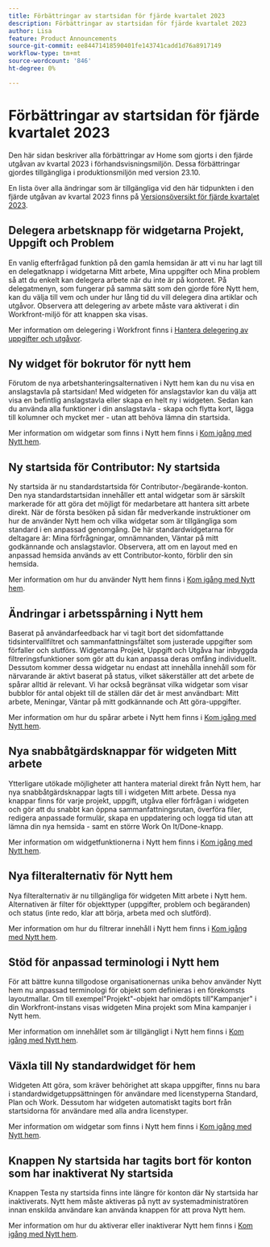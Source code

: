 ```yaml
---
title: Förbättringar av startsidan för fjärde kvartalet 2023
description: Förbättringar av startsidan för fjärde kvartalet 2023
author: Lisa
feature: Product Announcements
source-git-commit: ee84471418590401fe143741cadd1d76a8917149
workflow-type: tm+mt
source-wordcount: '846'
ht-degree: 0%

---
```


# Förbättringar av startsidan för fjärde kvartalet 2023

Den här sidan beskriver alla förbättringar av Home som gjorts i den fjärde utgåvan av kvartal 2023 i förhandsvisningsmiljön. Dessa förbättringar gjordes tillgängliga i produktionsmiljön med version 23.10.

En lista över alla ändringar som är tillgängliga vid den här tidpunkten i den fjärde utgåvan av kvartal 2023 finns på [Versionsöversikt för fjärde kvartalet 2023](/help/quicksilver/product-announcements/product-releases/23-q4-release-activity/23-q4-release-overview.md).

## Delegera arbetsknapp för widgetarna Projekt, Uppgift och Problem

En vanlig efterfrågad funktion på den gamla hemsidan är att vi nu har lagt till en delegatknapp i widgetarna Mitt arbete, Mina uppgifter och Mina problem så att du enkelt kan delegera arbete när du inte är på kontoret. På delegatmenyn, som fungerar på samma sätt som den gjorde före Nytt hem, kan du välja till vem och under hur lång tid du vill delegera dina artiklar och utgåvor. Observera att delegering av arbete måste vara aktiverat i din Workfront-miljö för att knappen ska visas.

Mer information om delegering i Workfront finns i [Hantera delegering av uppgifter och utgåvor](/help/quicksilver/manage-work/delegate-work/how-to-delegate-work.md).

## Ny widget för bokrutor för nytt hem

Förutom de nya arbetshanteringsalternativen i Nytt hem kan du nu visa en anslagstavla på startsidan! Med widgeten för anslagstavlor kan du välja att visa en befintlig anslagstavla eller skapa en helt ny i widgeten. Sedan kan du använda alla funktioner i din anslagstavla - skapa och flytta kort, lägga till kolumner och mycket mer - utan att behöva lämna din startsida.

Mer information om widgetar som finns i Nytt hem finns i [Kom igång med Nytt hem](/help/quicksilver/workfront-basics/using-home/new-home/get-started-with-new-home.md).

## Ny startsida för Contributor: Ny startsida

Ny startsida är nu standardstartsida för Contributor-/begärande-konton. Den nya standardstartsidan innehåller ett antal widgetar som är särskilt markerade för att göra det möjligt för medarbetare att hantera sitt arbete direkt. När de första besöken på sidan får medverkande instruktioner om hur de använder Nytt hem och vilka widgetar som är tillgängliga som standard i en anpassad genomgång. De här standardwidgetarna för deltagare är: Mina förfrågningar, omnämnanden, Väntar på mitt godkännande och anslagstavlor. Observera, att om en layout med en anpassad hemsida används av ett Contributor-konto, förblir den sin hemsida.

Mer information om hur du använder Nytt hem finns i [Kom igång med Nytt hem](/help/quicksilver/workfront-basics/using-home/new-home/get-started-with-new-home.md).

## Ändringar i arbetsspårning i Nytt hem

Baserat på användarfeedback har vi tagit bort det sidomfattande tidsintervallfiltret och sammanfattningsfältet som justerade uppgifter som förfaller och slutförs. Widgetarna Projekt, Uppgift och Utgåva har inbyggda filtreringsfunktioner som gör att du kan anpassa deras omfång individuellt. Dessutom kommer dessa widgetar nu endast att innehålla innehåll som för närvarande är aktivt baserat på status, vilket säkerställer att det arbete de spårar alltid är relevant. Vi har också begränsat vilka widgetar som visar bubblor för antal objekt till de ställen där det är mest användbart: Mitt arbete, Meningar, Väntar på mitt godkännande och Att göra-uppgifter.

Mer information om hur du spårar arbete i Nytt hem finns i [Kom igång med Nytt hem](/help/quicksilver/workfront-basics/using-home/new-home/get-started-with-new-home.md).

## Nya snabbåtgärdsknappar för widgeten Mitt arbete

Ytterligare utökade möjligheter att hantera material direkt från Nytt hem, har nya snabbåtgärdsknappar lagts till i widgeten Mitt arbete. Dessa nya knappar finns för varje projekt, uppgift, utgåva eller förfrågan i widgeten och gör att du snabbt kan öppna sammanfattningsrutan, överföra filer, redigera anpassade formulär, skapa en uppdatering och logga tid utan att lämna din nya hemsida - samt en större Work On It/Done-knapp.

Mer information om widgetfunktionerna i Nytt hem finns i [Kom igång med Nytt hem](/help/quicksilver/workfront-basics/using-home/new-home/get-started-with-new-home.md).

## Nya filteralternativ för Nytt hem

Nya filteralternativ är nu tillgängliga för widgeten Mitt arbete i Nytt hem. Alternativen är filter för objekttyper (uppgifter, problem och begäranden) och status (inte redo, klar att börja, arbeta med och slutförd).

Mer information om hur du filtrerar innehåll i Nytt hem finns i [Kom igång med Nytt hem](/help/quicksilver/workfront-basics/using-home/new-home/get-started-with-new-home.md).

## Stöd för anpassad terminologi i Nytt hem

För att bättre kunna tillgodose organisationernas unika behov använder Nytt hem nu anpassad terminologi för objekt som definieras i en förekomsts layoutmallar. Om till exempel&quot;Projekt&quot;-objekt har omdöpts till&quot;Kampanjer&quot; i din Workfront-instans visas widgeten Mina projekt som Mina kampanjer i Nytt hem.

Mer information om innehållet som är tillgängligt i Nytt hem finns i [Kom igång med Nytt hem](/help/quicksilver/workfront-basics/using-home/new-home/get-started-with-new-home.md).

## Växla till Ny standardwidget för hem

Widgeten Att göra, som kräver behörighet att skapa uppgifter, finns nu bara i standardwidgetuppsättningen för användare med licenstyperna Standard, Plan och Work. Dessutom har widgeten automatiskt tagits bort från startsidorna för användare med alla andra licenstyper.

Mer information om widgetar som finns i Nytt hem finns i [Kom igång med Nytt hem](/help/quicksilver/workfront-basics/using-home/new-home/get-started-with-new-home.md).

## Knappen Ny startsida har tagits bort för konton som har inaktiverat Ny startsida

Knappen Testa ny startsida finns inte längre för konton där Ny startsida har inaktiverats. Nytt hem måste aktiveras på nytt av systemadministratören innan enskilda användare kan använda knappen för att prova Nytt hem.

Mer information om hur du aktiverar eller inaktiverar Nytt hem finns i [Kom igång med Nytt hem](/help/quicksilver/workfront-basics/using-home/new-home/get-started-with-new-home.md).
